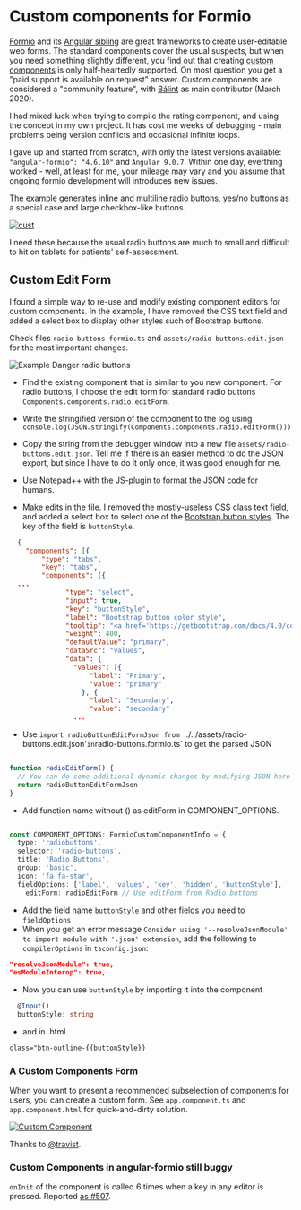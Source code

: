 # Custom components for Formio

[Formio](https://github.com/formio/formio) and its [Angular sibling](https://github.com/formio/angular-formio) are great frameworks to create user-editable web forms. The standard components cover the usual suspects, but when you need something slightly different, you find out that creating [custom components](https://github.com/formio/angular-formio/wiki/Custom-Components-with-Angular-Elements) is only half-heartedly supported. On most question you get a "paid support is available on request" answer. Custom components are considered  a "community feature", with [Bálint](https://github.com/merobal) as main contributor (March 2020).

I had mixed luck when trying to compile the rating component, and using the concept in my own project. It has cost me weeks of debugging - main problems being version conflicts and occasional infinite loops.

I gave up and started from scratch, with only the latest versions available: `"angular-formio": "4.6.10"` and `Angular 9.0.7`. Within one day, everthing worked - well, at least for me, your mileage may vary and you assume that ongoing formio development will introduces new issues.

The example generates inline and multiline radio buttons, yes/no buttons as a special case and large checkbox-like buttons.

<a href="https://ibb.co/s9jCDhT"><img src="https://i.ibb.co/v41hrbN/cust.png" alt="cust" border="0"></a>

I need these because the usual radio buttons are much to small and difficult to hit on tablets for patients' self-assessment.

## Custom Edit Form

I found a simple way to re-use and modify existing component editors for custom components.  In the example, I have removed the CSS text field and added a select box to display other styles such  of Bootstrap buttons.

Check files `radio-buttons-formio.ts` and `assets/radio-buttons.edit.json` for the most important changes.

![Example Danger radio buttons](https://i.ibb.co/pzNfbG5/RedRadio.png)

* Find the existing component that is similar to you new component. For radio buttons, I choose the edit form for standard radio buttons `Components.components.radio.editForm`.

* Write the stringified version of the component to the log using `console.log(JSON.stringify(Components.components.radio.editForm()))`

* Copy the string from the debugger window into a new file `assets/radio-buttons.edit.json`.  Tell me if there is an easier method to do the JSON export, but since I have to do it only once, it was good enough for me.

* Use Notepad++ with the JS-plugin to format the JSON code for humans.

* Make edits in the file. I removed the mostly-useless CSS class text field, and added a select box to select one of the [Bootstrap button styles](https://getbootstrap.com/docs/4.0/components/buttons/). The key of the field is `buttonStyle`.

```json
  {
    "components": [{
        "type": "tabs",
        "key": "tabs",
        "components": [{
  ...
              "type": "select",
              "input": true,
              "key": "buttonStyle",
              "label": "Bootstrap button color style",
              "tooltip": "<a href='https://getbootstrap.com/docs/4.0/components/buttons/'>Button style</a>",
              "weight": 400,
              "defaultValue": "primary",
              "dataSrc": "values",
              "data": {
                "values": [{
                    "label": "Primary",
                    "value": "primary"
                  }, {
                    "label": "Secondary",
                    "value": "secondary"
                ...
```

* Use `import radioButtonEditFormJson from `../../assets/radio-buttons.edit.json'` in `radio-buttons.formio.ts` to get the parsed JSON

``` typescript

function radioEditForm() {
  // You can do some additional dynamic changes by modifying JSON here
  return radioButtonEditFormJson
}
```

* Add function name without () as editForm in COMPONENT_OPTIONS.

``` typescript

const COMPONENT_OPTIONS: FormioCustomComponentInfo = {
  type: 'radiobuttons',
  selector: 'radio-buttons',
  title: 'Radio Buttons',
  group: 'basic',
  icon: 'fa fa-star',
  fieldOptions: ['label', 'values', 'key', 'hidden', 'buttonStyle'],
    editForm: radioEditForm // Use editForm from Radio buttons

```

* Add the field name `buttonStyle` and other fields you need to `fieldOptions`
* When you get an error message `Consider using '--resolveJsonModule' to import module with '.json' extension`, add the following to `compilerOptions` in `tsconfig.json`:

```json
"resolveJsonModule": true,
"esModuleInterop": true,
```

* Now you can use `buttonStyle` by importing it into the component

```typescript
  @Input()
  buttonStyle: string
```

* and in .html

```html
class="btn-outline-{{buttonStyle}}
```

### A Custom Components Form

When you want to present a recommended subselection of components for users, you can create a custom form. See  `app.component.ts` and `app.component.html` for quick-and-dirty solution.

<a href="https://imgbb.com/"><img src="https://i.ibb.co/19k5715/Custom-Radio.png" alt="Custom Component" border="0"></a>

Thanks to [@travist](https://github.com/formio/angular-formio/issues/544).

### Custom Components in angular-formio still buggy

`onInit` of the component is called 6 times when a key in any editor is pressed. Reported [as #507](<https://github.com/formio/angular-formio/issues/507>).